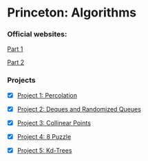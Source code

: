 # Princeton: Algorithms

### Official websites:

[Part 1](https://www.coursera.org/learn/algorithms-part1)

[Part 2](https://www.coursera.org/learn/algorithms-part2)

### Projects

- [x] [Project 1: Percolation](percolation/)

- [x] [Project 2: Deques and Randomized Queues](queues/)

- [x] [Project 3: Collinear Points](collinear/)

- [x] [Project 4: 8 Puzzle](8puzzle/)

- [x] [Project 5: Kd-Trees](kdtree/)
